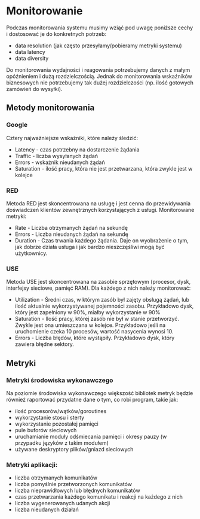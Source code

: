 # Monitorowanie

Podczas monitorowania systemu musimy wziąć pod uwagę poniższe cechy i dostosować je do konkretnych potrzeb:

* data resolution (jak często przesyłamy/pobieramy metryki systemu)
* data latency
* data diversity

Do monitorowania wydajności i reagowania potrzebujemy danych z małym opóźnieniem i dużą rozdzielczością.
Jednak do monitorowania wskaźników biznesowych nie potrzebujemy tak dużej rozdzielczości (np. ilość gotowych zamówień do wysyłki).

## Metody monitorowania

### Google

Cztery najważniejsze wskaźniki, które należy śledzić:

* Latency - czas potrzebny na dostarczenie żądania
* Traffic - liczba wysyłanych żądań
* Errors - wskaźnik nieudanych żądań
* Saturation - ilość pracy, która nie jest przetwarzana, która zwykle jest w kolejce

### RED

Metoda RED jest skoncentrowana na usługę i jest cenna do przewidywania doświadczeń klientów zewnętrznych korzystających z usługi.
Monitorowane metryki:

* Rate - Liczba otrzymanych żądań na sekundę
* Errors - Liczba nieudanych żądań na sekundę
* Duration - Czas trwania każdego żądania. Daje on wyobrażenie o tym, jak dobrze działa usługa i jak bardzo nieszczęśliwi mogą być użytkownicy.

### USE

Metoda USE jest skoncentrowana na zasobie sprzętowym (procesor, dysk, interfejsy sieciowe, pamięć RAM).
Dla każdego z nich należy monitorować:

* Utilization -  Średni czas, w którym zasób był zajęty obsługą żądań, lub ilość aktualnie wykorzystywanej pojemności zasobu. Przykładowo dysk, który jest zapełniony w 90%, miałby wykorzystanie w 90%
* Saturation -  Ilość pracy, której zasób nie był w stanie przetworzyć. Zwykle jest ona umieszczana w kolejce. Przykładowo jeśli na uruchomienie czeka 10 procesów, wartość nasycenia wynosi 10.
* Errors -  Liczba błędów, które wystąpiły. Przykładowo dysk, który zawiera błędne sektory.

## Metryki

### Metryki środowiska wykonawczego

Na poziomie środowiska wykonawczego większość bibliotek metryk będzie również raportować przydatne dane o tym, co robi program, takie jak:

* ilość procesorów/wątków/goroutines
* wykorzystanie stosu i sterty
* wykorzystanie pozostałej pamięci
* pule buforów sieciowych
* uruchamianie moduły odśmiecania pamięci i okresy pauzy (w przypadku języków z takim modułem)
* używane deskryptory plików/gniazd sieciowych

### Metryki aplikacji:
* liczba otrzymanych komunikatów
* liczba pomyślnie przetworzonych komunikatów
* liczba nieprawidłowych lub błędnych komunikatów
* czas przetwarzania każdego komunikatu i reakcji na każdego z nich
* liczba wygenerowanych udanych akcji
* liczba nieudanych działań

